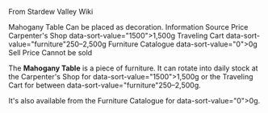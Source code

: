 From Stardew Valley Wiki

Mahogany Table Can be placed as decoration. Information Source Price Carpenter's Shop data-sort-value="1500"&gt;1,500g Traveling Cart data-sort-value="furniture"250–2,500g Furniture Catalogue data-sort-value="0"&gt;0g Sell Price Cannot be sold

The **Mahogany Table** is a piece of furniture. It can rotate into daily stock at the Carpenter's Shop for data-sort-value="1500"&gt;1,500g or the Traveling Cart for between data-sort-value="furniture"250–2,500g.

It's also available from the Furniture Catalogue for data-sort-value="0"&gt;0g.